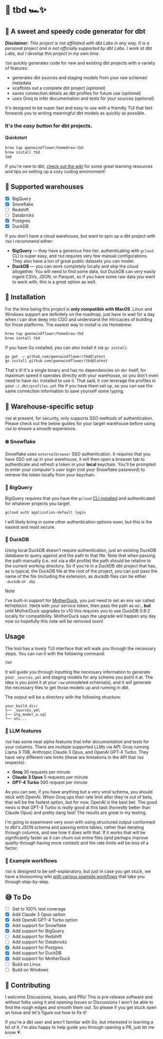 # 🏁 tbd 🏎️✨

## 💽 A sweet and speedy code generator for dbt

_**Disclaimer**: This project is not affiliated with dbt Labs in any way. It is a personal project and is not officially supported by dbt Labs. I work at dbt Labs, but I develop this project in my own time._

`tbd` quickly generates code for new and existing dbt projects with a variety of features:

- generates dbt sources and staging models from your raw schemas' metadata
- scaffolds out a complete dbt project (_optional_)
- saves connection details as dbt profiles for future use (_optional_)
- uses Groq to infer documentation and tests for your sources (_optional_)

It's designed to be super fast and easy to use with a friendly TUI that fast forwards you to writing meaningful dbt models as quickly as possible.

### It's the **_easy button_** for dbt projects.

#### Quickstart

```bash
brew tap gwenwindflower/homebrew-tbd
brew install tbd
tbd
```

If you're new to dbt, [check out the wiki](https://github.com/gwenwindflower/tbd/wiki) for some great learning resources and tips on setting up a cozy coding environment!

## 🔌 Supported warehouses

- [x] BigQuery
- [x] Snowflake
- [ ] Redshift
- [ ] Databricks
- [x] Postgres
- [x] DuckDB

If you don't have a cloud warehouse, but want to spin up a dbt project with `tbd` I recommend either:

- **BigQuery** — they have a generous free tier, authenticating with `gcloud` CLI is super easy, and `tbd` requires very few manual configurations. They also have a ton of great public datasets you can model.
- **DuckDB** — you can work completely locally and skip the cloud altogether. You will need to find some data, but DuckDB can _very_ easily ingest CSVs, JSON, or Parquet, so if you have some raw data you want to work with, this is a great option as well.

## 💾 Installation

For the time being this project is **only compatible with MacOS**. Linux and Windows support are definitely on the roadmap, just have to wait for a day when I can dive deep into CGO and understand the intricacies of building for those platforms. The easiest way to install is via Homebrew:

```bash
brew tap gwenwindflower/homebrew-tbd
brew install tbd
```

If you have Go installed, you can also install it via `go install`:

```bash
go get -u github.com/gwenwindflower/tbd@latest
go install github.com/gwenwindflower/tbd@latest
```

That's it! It's a single binary and has no dependencies on `dbt` itself, for maximum speed it operates directly with your warehouse, so you don't even need to have `dbt` installed to use it. That said, it _can_ leverage the profiles in your `~/.dbt/profiles.yml` file if you have them set up, so you can use the same connection information to save yourself some typing.

## 🔐 Warehouse-specific setup

`tbd` at present, for security, only supports SSO methods of authentication. Please check out the below guides for your target warehouse before using `tbd` to ensure a smooth experience.

### ❄️ Snowflake

Snowflake uses `externalbrowser` SSO authentication. It requires that you have SSO set up in your warehouse, it will then open a browser tab to authenticate and refresh a token in your **local** keychain. You'll be prompted to enter _your computer's user login_ (not your Snowflake password) to retrieve the token locally from your keychain.

### 🌯 BigQuery

BigQuery requires that you have the `gcloud` [CLI installed](https://cloud.google.com/sdk/docs/install) and authenticated for whatever projects you target.

```bash
gcloud auth application-default login
```

I will likely bring in some other authentication options soon, but this is the easiest and most secure.

### 🦆 DuckDB

Using local DuckDB doesn't require authentication, just an existing DuckDB database to query against and the path to that file. Note that when passing the path manually (i.e. _not_ via a dbt profile) the path should be relative to the current working directory. So if you're in a DuckDB dbt project that has, as is typical, the DuckDB file at the root of the project, you can just pass the name of the file (including the extension, as duckdb files can be either `.duckdb` or `.db`).

> [!NOTE]
> I've built-in support for [MotherDuck](https://motherduck.com/), you just need to set an env var called `MOTHERDUCK_TOKEN` with your service token, then pass the path as `md:`, **but** until MotherDuck upgrades to v10 this requires you to use DuckDB 0.9.2 locally for compatibility. MotherDuck says the upgrade will happen any day now so hopefully this note will be removed soon!

## Usage

The tool has a lovely TUI interface that will walk you through the necessary steps. You can run it with the following command:

```bash
tbd
```

It will guide you through inputting the necessary information to generate your `_sources.yml` and staging models for any schema you point it at. The idea is you point it at your `raw` unmodeled schema(s), and it will generate the necessary files to get those models up and running in dbt.

The output will be a directory with the following structure:

```
your_build_dir/
├── _sources.yml
├── stg_model_a.sql
└── etc...
```

### 🦙 LLM features

`tbd` has some neat alpha features that infer documentation and tests for your columns. There are multiple supported LLMs via API: Groq running Llama 3 70B, Anthropic Claude 3 Opus, and OpenAI GPT-4 Turbo. They have very different rate limits (these are limitations in the API that `tbd` respects):

- **Groq** 30 requests per minute
- **Claude 3 Opus** 5 requests per minute
- **GPT-4 Turbo** 500 request per minute

As you can see, if you have anything but a very smol schema, you should stick with OpenAI. When Groq ups their rate limit after they're out of beta, that will be the fastest option, but for now, OpenAI is the best bet. The good news is that GPT-4 Turbo is _really_ good at this task (honestly better than Claude Opus) and pretty dang fast! The results are great in my testing.

I'm going to experiment very soon with using structured output conformed to dbt's JSON schema and passing entire tables, rather than iterating through columns, and see how it does with that. If it works that will be significantly faster as it can churn out entire files (and perhaps improve quality through having more context) and the rate limits will be less of a factor.

### 🌊 Example workflows

`tbd` is designed to be self-explanatory, but just in case you get stuck, we have a blossoming wiki [with various example workflows](https://github.com/gwenwindflower/tbd/wiki/Example-workflows) that take you through step-by-step.

## 😅 To Do

- [ ] Get to 100% test coverage
- [x] Add Claude 3 Opus option
- [x] Add OpenAI GPT-4 Turbo option
- [x] Add support for Snowflake
- [x] Add support for BigQuery
- [ ] Add support for Redshift
- [ ] Add support for Databricks
- [x] Add support for Postgres
- [x] Add support for DuckDB
- [x] Add support for MotherDuck
- [ ] Build on Linux
- [ ] Build on Windows

## 🤗 Contributing

I welcome Discussions, Issues, and PRs! This is pre-release software and without folks using it and opening Issues or Discussions I won't be able to find the rough edges and smooth them out. So please if you get stuck open an Issue and let's figure out how to fix it!

If you're a dbt user and aren't familiar with Go, but interested in learning a bit of it, I'm also happy to help guide you through opening a PR, just let me know 💗.

